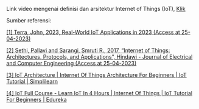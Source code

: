 Link video mengenai definisi dan arsitektur Internet of Things (IoT), [Klik](https://www.youtube.com/watch?v=T3IGWayhRBk&list=PLy3VBpgdBFy6bu3W2H2NS7Pezp46A8jXw&index=1)

Sumber referensi:

[[1] Terra, John, 2023, Real-World IoT Applications in 2023 (Access at 25-04-2023)](https://www.simplilearn.com/iot-applications-article#top_applications_of_iot) 

[[2] Sethi, Pallavi and Sarangi, Smruti R., 2017, “Internet of Things: Architectures, Protocols, and Applications”, Hindawi - Journal of Electrical and Computer Engineering (Access at 25-04-2023)](https://www.hindawi.com/journals/jece/2017/9324035/)

[[3] IoT Architecture | Internet Of Things Architecture For Beginners | IoT Tutorial | Simplilearn](https://www.youtube.com/watch?v=KeaeuUcw02Q) 

[[4] IoT Full Course - Learn IoT In 4 Hours | Internet Of Things | IoT Tutorial For Beginners | Edureka](https://www.youtube.com/watch?v=h0gWfVCSGQQ) 




